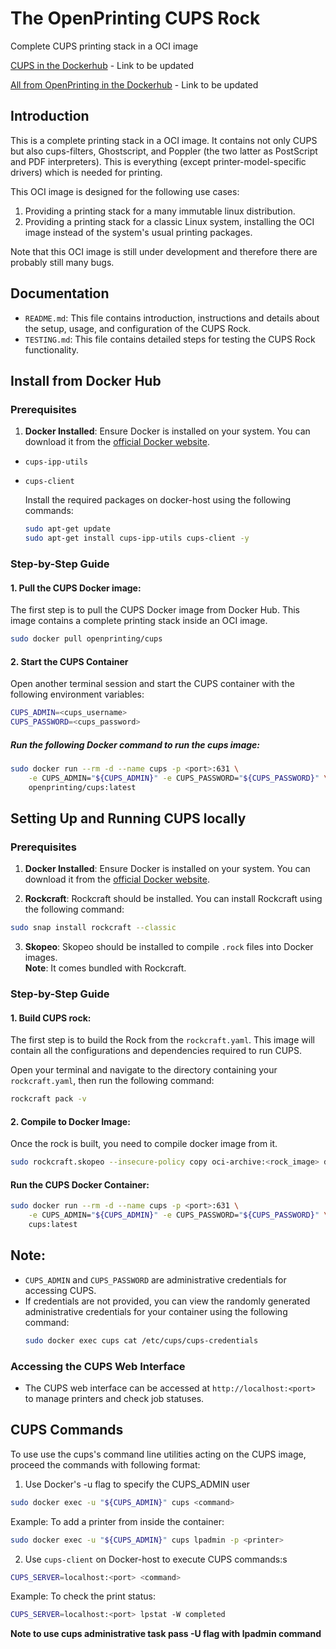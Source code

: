 # The OpenPrinting CUPS Rock

Complete CUPS printing stack in a OCI image

[CUPS in the Dockerhub]() - Link to be updated

[All from OpenPrinting in the Dockerhub]() - Link to be updated

## Introduction

This is a complete printing stack in a OCI image. It contains not only CUPS but also cups-filters, Ghostscript, and Poppler (the two latter as PostScript and PDF interpreters). This is everything (except printer-model-specific drivers) which is needed for printing.

This OCI image is designed for the following use cases:

1. Providing a printing stack for a many immutable linux distribution.
2. Providing a printing stack for a classic Linux system, installing the OCI image instead of the system's usual printing packages.

Note that this OCI image is still under development and therefore there are probably still many bugs.

## Documentation
- `README.md`: This file contains introduction,  instructions and details about the setup, usage, and configuration of the CUPS Rock.
- `TESTING.md`: This file contains detailed steps for testing the CUPS Rock functionality.

## Install from Docker Hub
### Prerequisites

1. **Docker Installed**: Ensure Docker is installed on your system. You can download it from the [official Docker website](https://www.docker.com/get-started).

- `cups-ipp-utils`
- `cups-client`

  Install the required packages on docker-host using the following commands:

  ```sh
  sudo apt-get update
  sudo apt-get install cups-ipp-utils cups-client -y
  ```

### Step-by-Step Guide

#### 1. Pull the CUPS Docker image:

The first step is to pull the CUPS Docker image from Docker Hub. This image contains a complete printing stack inside an OCI image.
```sh
sudo docker pull openprinting/cups
```

#### 2. Start the CUPS Container
Open another terminal session and start the CUPS container with the following environment variables:

```sh
CUPS_ADMIN=<cups_username>
CUPS_PASSWORD=<cups_password>
```

##### Run the following Docker command to run the cups image:
```sh
sudo docker run --rm -d --name cups -p <port>:631 \
    -e CUPS_ADMIN="${CUPS_ADMIN}" -e CUPS_PASSWORD="${CUPS_PASSWORD}" \
    openprinting/cups:latest
```

## Setting Up and Running CUPS locally

### Prerequisites

1. **Docker Installed**: Ensure Docker is installed on your system. You can download it from the [official Docker website](https://www.docker.com/get-started).

2. **Rockcraft**: Rockcraft should be installed. You can install Rockcraft using the following command:
```sh
sudo snap install rockcraft --classic
```

3. **Skopeo**: Skopeo should be installed to compile `.rock` files into Docker images. <br>
**Note**: It comes bundled with Rockcraft.

### Step-by-Step Guide

#### 1. Build CUPS rock:

The first step is to build the Rock from the `rockcraft.yaml`. This image will contain all the configurations and dependencies required to run CUPS.

Open your terminal and navigate to the directory containing your `rockcraft.yaml`, then run the following command:

```sh
rockcraft pack -v
```

#### 2. Compile to Docker Image:

Once the rock is built, you need to compile docker image from it.

```sh
sudo rockcraft.skopeo --insecure-policy copy oci-archive:<rock_image> docker-daemon:cups:latest
```

#### Run the CUPS Docker Container:

```sh
sudo docker run --rm -d --name cups -p <port>:631 \
    -e CUPS_ADMIN="${CUPS_ADMIN}" -e CUPS_PASSWORD="${CUPS_PASSWORD}" \
    cups:latest
```

## Note: 
- `CUPS_ADMIN` and `CUPS_PASSWORD` are administrative credentials for accessing CUPS.
- If credentials are not provided, you can view the randomly generated administrative credentials for your container using the following command:
    ```sh
    sudo docker exec cups cat /etc/cups/cups-credentials
    ```

### Accessing the CUPS Web Interface
- The CUPS web interface can be accessed at `http://localhost:<port>` to manage printers and check job statuses.

## CUPS Commands
To use use the cups's command line utilities acting on the CUPS image, proceed the commands with following format:

1. Use Docker's -u flag to specify the CUPS_ADMIN user
```sh
sudo docker exec -u "${CUPS_ADMIN}" cups <command>
```
Example:
To add a printer from inside the container:
```sh
sudo docker exec -u "${CUPS_ADMIN}" cups lpadmin -p <printer>
```

2. Use `cups-client` on Docker-host to execute CUPS commands:s
```sh
CUPS_SERVER=localhost:<port> <command>
```

Example:
To check the print status:
```sh
CUPS_SERVER=localhost:<port> lpstat -W completed
```
**Note to use cups administrative task pass -U flag with lpadmin command**